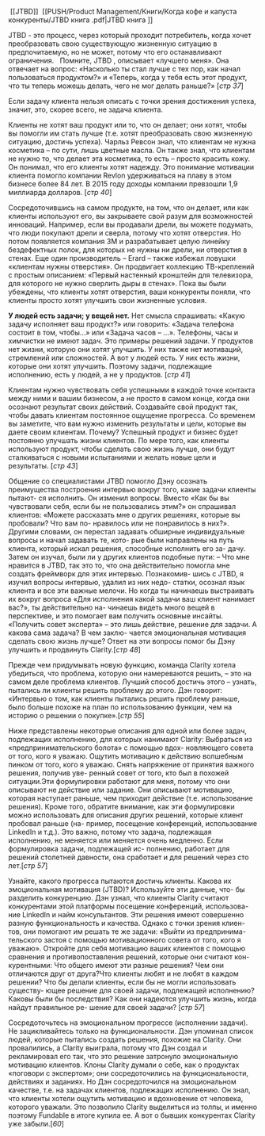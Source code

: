  [[JTBD]]
 [[PUSH/Product Management/Книги/Когда кофе и капуста конкуренты/JTBD книга .pdf|JTBD книга ]]

JTBD - это процесс, через который проходит потребитель, когда хочет преобразовать свою существующую жизненную ситуацию в предпочитаемую, но не может, потому что его останавливают ограничения.
 
Помните, JTBD , описывает «лучшего меня». Она отвечает на вопрос: «Насколько ты стал лучше с тех пор, как начал пользоваться продуктом?» и «Теперь, когда у тебя есть этот продукт, что ты теперь можешь делать, чего не мог делать раньше?» [*стр 37*] 

Если задачу клиента нельзя описать с точки зрения достижения успеха, значит, это, скорее всего, не задача клиента.

Клиенты не хотят ваш продукт или то, что он делает; они хотят, чтобы вы помогли им стать лучше (т.е. хотят преобразовать свою жизненную ситуацию, достичь успеха). Чарльз Ревсон знал, что клиентам не нужна косметика – по сути, лишь цветные масла. Он также знал, что клиентам не нужно то, что делает эта косметика, то есть – просто красить кожу.
Он понимал, что его клиенты хотят надежду. Это понимание мотивации клиента помогло компании Revlon удерживаться на плаву в этом бизнесе более 84 лет. В 2015 году доходы компании превзошли 1,9 миллиарда долларов. [*стр 40*]

Сосредоточившись на самом продукте, на том, что он делает, или как клиенты используют его, вы закрываете свой разум для возможностей инноваций. Например, если вы продавали дрели, вы можете подумать, что люди покупают дрели и сверла, потому что хотят отверстия. Но потом появляется компания 3M и разрабатывает целую линейку бездефектных полок, для которых не нужны ни дрели, ни отверстия в стенах. Еще один производитель – Erard – также избежал ловушки «клиентам нужны отверстия». Он продвигает коллекцию ТВ-креплений с простым описанием: «Первый настенный кронштейн для телевизора, для которого не нужно сверлить дыры в стенах». Пока вы были убеждены, что клиенты хотят отверстия, ваши конкуренты поняли, что клиенты просто хотят улучшить свои жизненные условия. 

**У людей есть задачи; у вещей нет.** Нет смысла спрашивать: «Какую задачу исполняет ваш продукт?» или говорить: «Задача телефона состоит в том, чтобы…» или «Задача часов – …». Телефоны, часы и химчистки не имеют задач. Это примеры решений задачи.
У продуктов нет жизни, которую они хотят улучшить. У них также нет мотиваций, стремлений или сложностей. А вот у людей есть. У них есть жизни, которые они хотят улучшить. Поэтому задачи, подлежащие исполнению, есть у людей, а не у продуктов.
[*стр 41*]


Клиентам нужно чувствовать себя успешными в каждой точке контакта между ними и вашим бизнесом, а не просто в самом конце, когда они осознают результат своих действий. Создавайте свой продукт так, чтобы давать клиентам постоянное ощущение прогресса. Со временем вы заметите, что вам нужно изменить результаты и цели, которые вы даете своим клиентам. Почему? Успешный продукт и бизнес будет постоянно улучшать жизни клиентов. По мере того, как клиенты используют продукт, чтобы сделать свою жизнь лучше, они будут сталкиваться с новыми испытаниями и желать новые цели
и результаты. [*стр 43*]


Общение со специалистами JTBD помогло Дэну осознать преимущества построения интервью вокруг того, какие задачи клиенты пытают- ся исполнить. Он изменил вопросы. Вместо «Как бы вы чувствовали себя, если бы не пользовались этим?» он спрашивал клиентов: «Можете рассказать мне о других решениях, которые вы пробовали? Что вам по- нравилось или не понравилось в них?». Другими словами, он перестал задавать обширные индивидуальные вопросы и начал задавать те, кото- рые были направлены на путь клиента, который искал решения, способные исполнить его за- дачу. Затем он изучал, были ли у других клиентов подобные пути: – Что мне нравится в JTBD, так это то, что она действительно помогла мне создать фреймворк для этих интервью. Познакомив- шись с JTBD, я изучил вопросы интервью, удалил из них недо- статки, осознал язык клиента и все эти важные мелочи. Но когда ты начинаешь выстраивать их вокруг вопроса «Для исполнения какой задачи ваш клиент нанимает вас?», ты действительно на- чинаешь видеть много вещей в перспективе, и это помогает вам получить основные инсайты. «Получить совет эксперта» – это лишь действие, решение для задачи. А какова сама задача? В чем заклю- чается эмоциональная мотивация сделать свою жизнь лучше? Ответ на эти вопросы помог бы Дэну улучшить и продвинуть Clarity.[*стр 48*]

Прежде чем придумывать новую функцию, команда Clarity хотела убедиться, что проблема, которую они намереваются решить, – это на самом деле проблема клиентов. Лучший способ достичь этого – узнать, пытались ли клиенты решить проблему до этого. Дэн говорит: «Интервью о том, как клиенты пытались решить проблему раньше, было больше похоже на план по использованию функции, чем на историю о решении о покупке».[*стр 55*]

Ниже представлены некоторые описания для одной или более задач, подлежащих исполнению, для которых нанимают Clarity: Выбраться из «предпринимательского болота» с помощью вдох- новляющего совета от того, кого я уважаю. Ощутить мотивацию к действию волшебным пинком от того, кого я уважаю. Снять напряжение от принятия важного решения, получив уве- ренный совет от того, кто был в похожей ситуации.Эти формулировки работают для меня, потому что они описывают не действие или задание. Они описывают мотивацию, которая наступает раньше, чем приходит действие (т.е. использование решения). Кроме того, обратите внимание, как эти формулировки можно использовать для описания других решений, которые клиент пробовал раньше (на- пример, посещение конференций, использование LinkedIn и т.д.). Это важно, потому что задача, подлежащая исполнению, не меняется или меняется очень медленно. Если формулировка задачи, подлежащей ис- полнению, работает для решений столетней давности, она сработает и для решений через сто лет.[*стр 57*]

Узнайте, какого прогресса пытаются достичь клиенты. Какова их эмоциональная мотивация (JTBD)? Используйте эти данные, что- бы разделить конкуренцию. Дэн узнал, что клиенты Clarity считают конкурентами этой платформы посещение конференций, использова- ние LinkedIn и найм консультантов. Эти решения имеют совершенно разную функциональность и качества. Однако с точки зрения клиен- тов, они помогают им решать те же задачи: «Выйти из предпринима- тельского застоя с помощью мотивационного совета от того, кого я уважаю». Откройте для себя мотивацию ваших клиентов с помощью сравнения и противопоставления решений, которые они считают кон- курентными: Что общего имеют эти разные решения? Чем они отличаются друг от друга?Что клиенты любят и не любят в каждом решении? Что бы делали клиенты, если бы не могли использовать существу- ющее решение для своей задачи, подлежащей исполнению? Каковы были бы последствия? Как они надеются улучшить жизнь, когда найдут правильное ре- шение для своей задачи? [*стр 57*]

Сосредоточьтесь на эмоциональном прогрессе (исполнении задачи). Не зацикливайтесь только на функциональности. Дэн упоминал список людей, которые пытались создать решения, похожие на Clarity. Они провалились, а Clarity выиграла, потому что Дэн создал и рекламировал его так, что это решение затронуло эмоциональную мотивацию клиентов. Клоны Clarity думали о себе, как о продуктах «поговори с экспертом»; они сосредоточились на функциональности, действиях и заданиях. Но Дэн сосредоточился на эмоциональном качестве, т.е. на задачах клиентов, подлежащих исполнению. Он знал, что клиенты хотели ощутить мотивацию и вдохновение от человека, которого уважали. Это позволило Clarity выделиться из толпы, и именно поэтому Fundable в итоге купила ее. А вот о бывших конкурентах Clarity уже забыли.[*60*]

